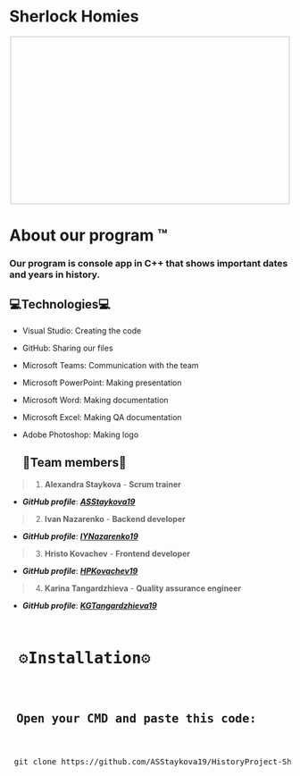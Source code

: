 # Sherlock Homies

 <p align = "center">
  <img width = "500" height = "300" src = " ">
 </p>
 
 
  <h1>
  About our program ™ 
 </h1>
   <h3>
    Our program is console app in C++ that shows important dates and years in history.
   </h3>


   ## 💻Technologies💻	
- Visual Studio: Creating the code
- GitHub: Sharing our files
- Microsoft Teams: Communication with the team
- Microsoft PowerPoint: Making presentation
- Microsoft Word: Making documentation
- Microsoft Excel: Making QA documentation
- Adobe Photoshop: Making logo

 
  ## 👥Team members👥    
> 1. **Alexandra Staykova** - **Scrum trainer**    
   - ***GitHub profile***: [***ASStaykova19***](https://github.com/ASStaykova19)    
 
> 2. **Ivan Nazarenko** - **Backend developer**    
   - ***GitHub profile***: [***IYNazarenko19***](https://github.com/IYNazarenko19)    
 
> 3. **Hristo Kovachev** - **Frontend developer**    
   - ***GitHub profile***: [***HPKovachev19***](https://github.com/HPKovachev19)    
 
> 4. **Karina Tangardzhieva** - **Quality assurance engineer**    
   - ***GitHub profile***: [***KGTangardzhieva19***](https://github.com/KGTangardzhieva19)


   <pre>
   <h1> ⚙️Installation⚙️ </h1>
   <h2> Open your <b>CMD</b> and paste this code:
   </h2>
 git clone https://github.com/ASStaykova19/HistoryProject-SherlockHomies
   </pre>
